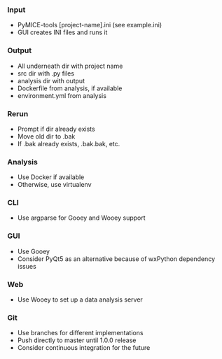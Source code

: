 <!---
    pymice-analyzer
    Copyright (C) 2018  Emir Turkes

    This program is free software: you can redistribute it and/or modify
    it under the terms of the GNU General Public License as published by
    the Free Software Foundation, either version 3 of the License, or
    (at your option) any later version.

    This program is distributed in the hope that it will be useful,
    but WITHOUT ANY WARRANTY; without even the implied warranty of
    MERCHANTABILITY or FITNESS FOR A PARTICULAR PURPOSE.  See the
    GNU General Public License for more details.

    You should have received a copy of the GNU General Public License
    along with this program.  If not, see <http://www.gnu.org/licenses/>.

    Emir Turkes can be contacted at eturkes@bu.edu
-->

### Input
* PyMICE-tools [project-name].ini (see example.ini)
* GUI creates INI files and runs it

### Output
* All underneath dir with project name
* src dir with .py files
* analysis dir with output
* Dockerfile from analysis, if available
* environment.yml from analysis

### Rerun
* Prompt if dir already exists
* Move old dir to .bak
* If .bak already exists, .bak.bak, etc.

### Analysis
* Use Docker if available
* Otherwise, use virtualenv

### CLI
* Use argparse for Gooey and Wooey support

### GUI
* Use Gooey
* Consider PyQt5 as an alternative because of wxPython dependency issues

### Web
* Use Wooey to set up a data analysis server

### Git
* Use branches for different implementations
* Push directly to master until 1.0.0 release
* Consider continuous integration for the future
